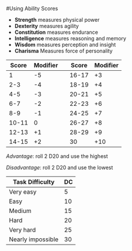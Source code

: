 #Using Ability Scores

- **Strength** measures physical power
- **Dexterity** measures agility
- **Constitution** measures endurance
- **Intelligence** measures reasoning and memory
- **Wisdom** measures perception and insight
- **Charisma** Measures force of personality

| Score 	| Modifier 	|   	| Score 	| Modifier 	|
|-------	|----------	|---	|-------	|----------	|
| 1     	| -5       	|   	| 16-17 	| +3       	|
| 2-3   	| -4       	|   	| 18-19 	| +4       	|
| 4-5   	| -3       	|   	| 20-21 	| +5       	|
| 6-7   	| -2       	|   	| 22-23 	| +6       	|
| 8-9   	| -1       	|   	| 24-25 	| +7       	|
| 10-11 	| 0        	|   	| 26-27 	| +8       	|
| 12-13 	| +1       	|   	| 28-29 	| +9       	|
| 14-15 	| +2       	|   	| 30    	| +10      	|

*Advantage*: roll 2 D20 and use the highest

*Disadvantage*: roll 2 D20 and use the lowest

| Task Difficulty   	| DC 	|
|-------------------	|----	|
| Very easy         	| 5  	|
| Easy              	| 10 	|
| Medium            	| 15 	|
| Hard              	| 20 	|
| Very hard         	| 25 	|
| Nearly impossible 	| 30 	|

